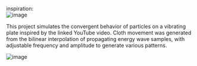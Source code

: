 inspiration:<br /> 
![image](https://github.com/thomaspwang/chladni-plate-simualation/assets/82493352/9d593c55-4d79-4adc-82b8-794071122ec4)



This project simulates the convergent behavior of particles on a vibrating plate inspired by the linked YouTube video. 
Cloth movement was generated from the bilinear interpolation of propagating energy wave samples, with adjustable frequency and amplitude to generate various patterns.

![image](https://github.com/thomaspwang/chladni-plate-simualation/assets/82493352/f5008da4-a01a-4d82-bc28-14876e5c6f6d)
